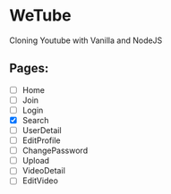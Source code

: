# WeTube

Cloning Youtube with Vanilla and NodeJS

## Pages:

- [ ] Home
- [ ] Join
- [ ] Login
- [x] Search
- [ ] UserDetail
- [ ] EditProfile
- [ ] ChangePassword
- [ ] Upload
- [ ] VideoDetail
- [ ] EditVideo 